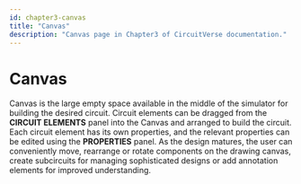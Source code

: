 ```yaml
---
id: chapter3-canvas
title: "Canvas"
description: "Canvas page in Chapter3 of CircuitVerse documentation."
---
```


# Canvas

Canvas is the large empty space available in the middle of the simulator for building the desired circuit. Circuit elements can be dragged from the **CIRCUIT ELEMENTS** panel into the Canvas and arranged to build the circuit. Each circuit element has its own properties, and the relevant properties can be edited using the **PROPERTIES** panel. As the design matures, the user can conveniently move, rearrange or rotate components on the drawing canvas, create subcircuits for managing sophisticated designs or add annotation elements for improved understanding.

